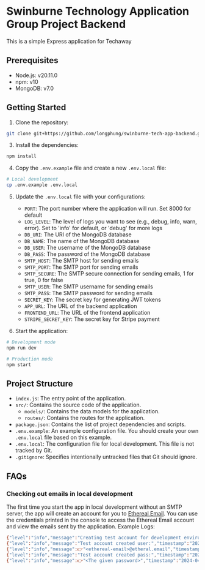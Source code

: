 # Swinburne Technology Application Group Project Backend

This is a simple Express application for Techaway

## Prerequisites

- Node.js: v20.11.0
- npm: v10
- MongoDB: v7.0

## Getting Started

1. Clone the repository:
```bash
git clone git+https://github.com/longphung/swinburne-tech-app-backend.git
```
3. Install the dependencies:
```bash
npm install
```
4. Copy the `.env.example` file and create a new `.env.local` file:
```bash
# Local development
cp .env.example .env.local
```
5. Update the `.env.local` file with your configurations:
   - `PORT`: The port number where the application will run. Set 8000 for default
   - `LOG_LEVEL`: The level of logs you want to see (e.g., debug, info, warn, error). Set to 'info' for default, or 'debug' for more logs
   - `DB_URI`: The URI of the MongoDB database
   - `DB_NAME`: The name of the MongoDB database
   - `DB_USER`: The username of the MongoDB database
   - `DB_PASS`: The password of the MongoDB database
   - `SMTP_HOST`: The SMTP host for sending emails
   - `SMTP_PORT`: The SMTP port for sending emails
   - `SMTP_SECURE`: The SMTP secure connection for sending emails, 1 for true, 0 for false
   - `SMTP_USER`: The SMTP username for sending emails
   - `SMTP_PASS`: The SMTP password for sending emails
   - `SECRET_KEY`: The secret key for generating JWT tokens
   - `APP_URL`: The URL of the backend application
   - `FRONTEND_URL`: The URL of the frontend application
   - `STRIPE_SECRET_KEY`: The secret key for Stripe payment

6. Start the application:
```bash
# Development mode
npm run dev

# Production mode
npm start
```

## Project Structure

- `index.js`: The entry point of the application.
- `src/`: Contains the source code of the application.
  - `models/`: Contains the data models for the application.
  - `routes/`: Contains the routes for the application.
- `package.json`: Contains the list of project dependencies and scripts.
- `.env.example`: An example configuration file. You should create your own `.env.local` file based on this example.
- `.env.local`: The configuration file for local development. This file is not tracked by Git.
- `.gitignore`: Specifies intentionally untracked files that Git should ignore.

## FAQs

### Checking out emails in local development

The first time you start the app in local development without an SMTP server, the app will create an account for you to [Ethereal Email](https://ethereal.email/). You can use the credentials printed in the console to access the Ethereal Email account and view the emails sent by the application. Example Logs:
```bash
{"level":"info","message":"Creating test account for development environment nodemailer","timestamp":"2024-04-15T22:30:49.731Z"}
{"level":"info","message":"Test account created user:","timestamp":"2024-04-15T22:30:51.535Z"}
{"level":"info","message":👉"<ethereal-email>@etheral.email","timestamp":"2024-04-15T22:30:51.536Z"}
{"level":"info","message":"Test account created pass:","timestamp":"2024-04-15T22:30:51.536Z"}
{"level":"info","message":👉"<The given password>","timestamp":"2024-04-15T22:30:51.536Z"}
```

